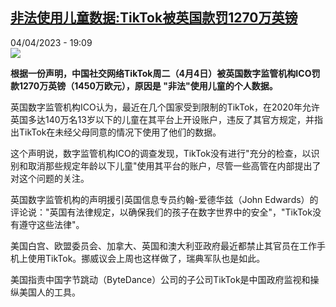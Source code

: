 <!--1680628502000-->
[非法使用儿童数据:TikTok被英国款罚1270万英镑](https://www.rfi.fr/cn/%E5%9B%BD%E9%99%85/20230404-%E9%9D%9E%E6%B3%95%E4%BD%BF%E7%94%A8%E5%84%BF%E7%AB%A5%E6%95%B0%E6%8D%AE-tiktok%E8%A2%AB%E8%8B%B1%E5%9B%BD%E6%AC%BE%E7%BD%9A1270%E4%B8%87%E8%8B%B1%E9%95%91)
------

<div>04/04/2023 - 19:09</div><img src="https://s.rfi.fr/media/display/8beeaba0-5cb8-11eb-ac82-005056a964fe/w:1280/p:16x9/tiktok-5589615_1920.png"><p><strong>根据一份声明，中国社交网络TikTok周二（4月4日）被英国数字监管机构ICO罚款1270万英镑（1450万欧元），原因是 "非法"使用儿童的个人数据。                    </strong></p><div><p><span><span><span><span><span><span>英国数字监管机构ICO认为，最近在几个国家受到限制的TikTok，在2020年允许英国多达140万名13岁以下的儿童在其平台上开设账户，违反了其官方规定，并指出TikTok在未经父母同意的情况下使用了他们的数据。</span></span></span></span></span></span></p><p><span><span><span><span><span><span>这个声明说，数字监管机构ICO的调查发现，TikTok没有进行"充分的检查，以识别和取消那些规定年龄以下儿童"使用其平台的账户，尽管一些高管在内部提出了对这个问题的关注。</span></span></span></span></span></span></p><p><span><span><span><span><span><span>英国数字监管机构的声明援引英国信息专员约翰-爱德华兹（John Edwards）的评论说："英国有法律规定，以确保我们的孩子在数字世界中的安全"，"TikTok没有遵守这些法律"。</span></span></span></span></span></span></p><p><span><span><span><span><span><span>美国白宫、欧盟委员会、加拿大、英国和澳大利亚政府最近都禁止其官员在工作手机上使用TikTok。挪威议会上周也这样做了，瑞典军队也是如此。</span></span></span></span></span></span></p><p><span><span><span><span><span><span>美国指责中国字节跳动（ByteDance）公司的子公司TikTok是中国政府监视和操纵美国人的工具。</span></span></span></span></span></span></p><div data-selfpromo-newsletter></div><div data-selfpromo-app></div></div>
